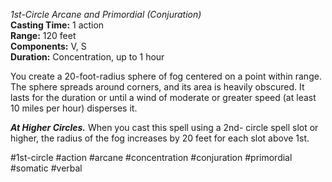 *1st-Circle Arcane and Primordial (Conjuration)*    
**Casting Time:** 1 action    
**Range:** 120 feet  
**Components:** V, S  
**Duration:** Concentration, up to 1 hour

You create a 20-foot-radius sphere of fog centered on a point within range. The sphere spreads around corners, and its area is heavily obscured. It lasts for the duration or until a wind of moderate or greater speed (at least 10 miles per hour) disperses it.

***At Higher Circles.*** When you cast this spell using a 2nd- circle spell slot or higher, the radius of the fog increases by 20 feet for each slot above 1st.

#1st-circle #action #arcane #concentration #conjuration #primordial #somatic #verbal
